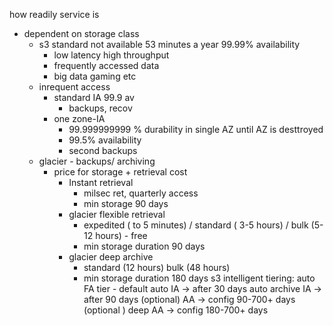 how readily service is 
- dependent on storage class
	- s3 standard not available 53 minutes a year 99.99% availability
		- low latency high throughput
		- frequently accessed data
		- big data gaming etc
	- inrequent access
		- standard IA  99.9 av
			- backups, recov
		- one zone-IA
			- 99.999999999 % durability in single AZ until AZ is desttroyed
			- 99.5% availability
			- second backups
	- glacier - backups/ archiving
		- price for storage + retrieval cost
			- Instant retrieval
				- milsec ret, quarterly access
				- min storage 90 days
			- glacier flexible retrieval
				- expedited ( to 5 minutes) / standard ( 3-5 hours) /  bulk (5-12 hours) - free
				- min storage duration 90 days
			- glacier deep archive
				- standard (12 hours) bulk (48 hours)
				- min storage duration 180 days
s3 intelligent tiering:
auto FA tier - default 
auto IA -> after 30 days
auto archive IA -> after 90 days
(optional) AA -> config 90-700+ days
(optional ) deep AA -> config 180-700+ days

